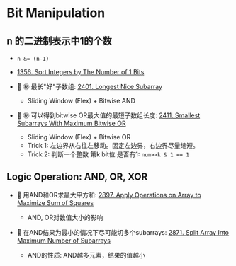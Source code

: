 # Bit Manipulation

## n 的二进制表示中1的个数
* `n &= (n-1)`
* [1356. Sort Integers by The Number of 1 Bits](https://github.com/szhou12/leetcode-go/tree/main/leetcode/1356-Sort-Integers-by-The-Number-of-1-Bits)

* :red_circle: :secret: 最长"好"子数组: [2401. Longest Nice Subarray](https://github.com/szhou12/leetcode-go/tree/main/leetcode/2401-Longest-Nice-Subarray)
    * Sliding Window (Flex) + Bitwise AND

* :red_circle: :secret: 可以得到bitwise OR最大值的最短子数组长度: [2411. Smallest Subarrays With Maximum Bitwise OR](https://github.com/szhou12/leetcode-go/tree/main/leetcode/2411-Smallest-Subarrays-With-Maximum-Bitwise-OR)
    * Sliding Window (Flex) + Bitwise OR
    * Trick 1: 左边界从右往左移动。固定左边界，右边界尽量缩短。
    * Trick 2: 判断一个整数 第k bit位 是否有1: `num>>k & 1 == 1`

## Logic Operation: AND, OR, XOR
* :red_circle: 用AND和OR求最大平方和: [2897. Apply Operations on Array to Maximize Sum of Squares](https://github.com/szhou12/leetcode-go/tree/main/leetcode/2897-Apply-Operations-on-Array-to-Maximize-Sum-of-Squares)
    * AND, OR对数值大小的影响

* :red_circle: 在AND结果为最小的情况下尽可能切多个subarrays: [2871. Split Array Into Maximum Number of Subarrays](https://github.com/szhou12/leetcode-go/tree/main/leetcode/2871-Split-Array-Into-Maximum-Number-of-Subarrays)
    * AND的性质: AND越多元素，结果的值越小

